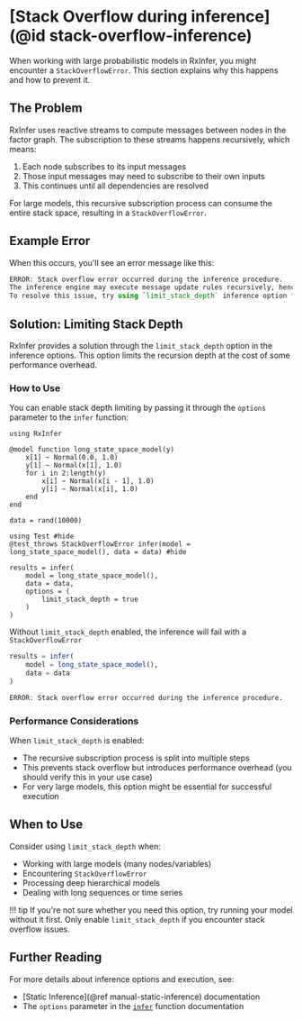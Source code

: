 # [Stack Overflow during inference](@id stack-overflow-inference)

When working with large probabilistic models in RxInfer, you might encounter a `StackOverflowError`. This section explains why this happens and how to prevent it.

## The Problem

RxInfer uses reactive streams to compute messages between nodes in the factor graph. The subscription to these streams happens recursively, which means:

1. Each node subscribes to its input messages
2. Those input messages may need to subscribe to their own inputs
3. This continues until all dependencies are resolved

For large models, this recursive subscription process can consume the entire stack space, resulting in a `StackOverflowError`.

## Example Error

When this occurs, you'll see an error message like this:

```julia
ERROR: Stack overflow error occurred during the inference procedure. 
The inference engine may execute message update rules recursively, hence, the model graph size might be causing this error. 
To resolve this issue, try using `limit_stack_depth` inference option for model creation. See the documentation page (https://reactivebayes.github.io/RxInfer.jl/stable/manuals/sharpbits/stack-overflow-inference/) for more details. Also see the `infer` function documentation for more details about the `options` parameter and how to use it.
```

## Solution: Limiting Stack Depth

RxInfer provides a solution through the `limit_stack_depth` option in the inference options. This option limits the recursion depth at the cost of some performance overhead.

### How to Use

You can enable stack depth limiting by passing it through the `options` parameter to the `infer` function:

```@example stack-overflow-inference
using RxInfer

@model function long_state_space_model(y)
    x[1] ~ Normal(0.0, 1.0)
    y[1] ~ Normal(x[1], 1.0)
    for i in 2:length(y)
        x[i] ~ Normal(x[i - 1], 1.0)
        y[i] ~ Normal(x[i], 1.0)
    end
end

data = rand(10000)

using Test #hide
@test_throws StackOverflowError infer(model = long_state_space_model(), data = data) #hide

results = infer(
    model = long_state_space_model(),
    data = data,
    options = (
        limit_stack_depth = true
    )
)
```

Without `limit_stack_depth` enabled, the inference will fail with a `StackOverflowError`

```julia
results = infer(
    model = long_state_space_model(),
    data = data
)
```

```julia
ERROR: Stack overflow error occurred during the inference procedure. 
```

### Performance Considerations

When `limit_stack_depth` is enabled:
- The recursive subscription process is split into multiple steps
- This prevents stack overflow but introduces performance overhead (you should verify this in your use case)
- For very large models, this option might be essential for successful execution

## When to Use

Consider using `limit_stack_depth` when:
- Working with large models (many nodes/variables)
- Encountering `StackOverflowError`
- Processing deep hierarchical models
- Dealing with long sequences or time series

!!! tip
    If you're not sure whether you need this option, try running your model without it first. Only enable `limit_stack_depth` if you encounter stack overflow issues.

## Further Reading

For more details about inference options and execution, see:
- [Static Inference](@ref manual-static-inference) documentation
- The `options` parameter in the [`infer`](@ref) function documentation
